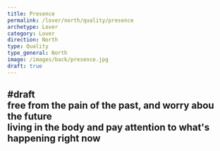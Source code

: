 ```yaml
---
title: Presence
permalink: /lover/north/quality/presence
archetype: Lover
category: Lover
direction: North
type: Quality
type_general: North
image: /images/back/presence.jpg
draft: true
---
```

#draft   
free from the pain of the past, and worry abou the future  
living in the body and pay attention to what's happening right now
---
